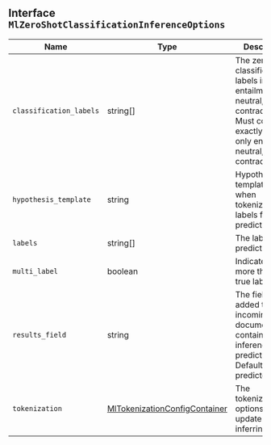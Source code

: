 ## Interface `MlZeroShotClassificationInferenceOptions`

| Name | Type | Description |
| - | - | - |
| `classification_labels` | string[] | The zero shot classification labels indicating entailment, neutral, and contradiction Must contain exactly and only entailment, neutral, and contradiction |
| `hypothesis_template` | string | Hypothesis template used when tokenizing labels for prediction |
| `labels` | string[] | The labels to predict. |
| `multi_label` | boolean | Indicates if more than one true label exists. |
| `results_field` | string | The field that is added to incoming documents to contain the inference prediction. Defaults to predicted_value. |
| `tokenization` | [MlTokenizationConfigContainer](./MlTokenizationConfigContainer.md) | The tokenization options to update when inferring |
